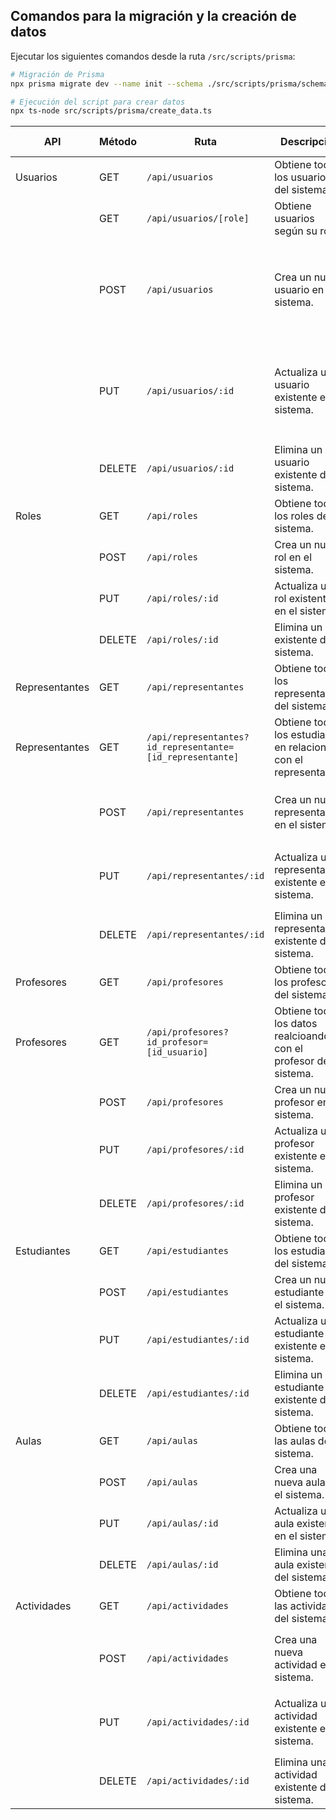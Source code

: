 ## Comandos para la migración y la creación de datos

Ejecutar los siguientes comandos desde la ruta `/src/scripts/prisma`:

```sh
# Migración de Prisma
npx prisma migrate dev --name init --schema ./src/scripts/prisma/schema.prisma

# Ejecución del script para crear datos
npx ts-node src/scripts/prisma/create_data.ts
```

| API            | Método | Ruta                      | Descripción                                       | Campos Requeridos                                                                |
|----------------|--------|---------------------------|---------------------------------------------------|----------------------------------------------------------------------------------|
| Usuarios       | GET    | `/api/usuarios`           | Obtiene todos los usuarios del sistema.           | -                                                                                |
|                | GET    | `/api/usuarios/[role]`    | Obtiene usuarios según su rol.                    | -                                                                                |
|                | POST   | `/api/usuarios`           | Crea un nuevo usuario en el sistema.              | `cedula`, `firstName`, `lastName`, `telefono`, `correo`, `rolId`, `birthdate`, `gender`, `address`, `password` |
|                | PUT    | `/api/usuarios/:id`       | Actualiza un usuario existente en el sistema.     | `cedula`, `firstName`, `lastName`, `telefono`, `correo`, `rolId`, `birthdate`, `gender`, `address`, `password` |
|                | DELETE | `/api/usuarios/:id`       | Elimina un usuario existente del sistema.         | -                                                                                |
| Roles          | GET    | `/api/roles`              | Obtiene todos los roles del sistema.              | -                                                                                |
|                | POST   | `/api/roles`              | Crea un nuevo rol en el sistema.                  | `nombre`, `descripcion`                                                          |
|                | PUT    | `/api/roles/:id`          | Actualiza un rol existente en el sistema.         | `nombre`, `descripcion`                                                          |
|                | DELETE | `/api/roles/:id`          | Elimina un rol existente del sistema.             | -                                                                                |
| Representantes | GET    | `/api/representantes`     | Obtiene todos los representantes del sistema.     | -                                                                                |
| Representantes | GET    | `/api/representantes?id_representante=[id_representante]`| Obtiene todos los estudiantes en relacion con el representante.     |  `representanteId`                                                                   |
|                | POST   | `/api/representantes`     | Crea un nuevo representante en el sistema.        | `usuarioId`, `direccion`, `ocupacion`, `estadoCivil`, `edad`                     |
|                | PUT    | `/api/representantes/:id` | Actualiza un representante existente en el sistema. | `usuarioId`, `direccion`, `ocupacion`, `estadoCivil`, `edad`                   |
|                | DELETE | `/api/representantes/:id` | Elimina un representante existente del sistema.   | -                                                                                |
| Profesores     | GET    | `/api/profesores`         | Obtiene todos los profesores del sistema.         | -                                                                                |
| Profesores     | GET    | `/api/profesores?id_profesor=[id_usuario]`         | Obtiene todos los datos realcioandos con el profesor del sistema.         | -                                                                                |
|                | POST   | `/api/profesores`         | Crea un nuevo profesor en el sistema.             | `usuarioId`, `codigo`, `grado`, `area`                                           |
|                | PUT    | `/api/profesores/:id`     | Actualiza un profesor existente en el sistema.    | `usuarioId`, `codigo`, `grado`, `area`                                           |
|                | DELETE | `/api/profesores/:id`     | Elimina un profesor existente del sistema.        | -                                                                                |
| Estudiantes    | GET    | `/api/estudiantes`        | Obtiene todos los estudiantes del sistema.        | -                                                                                |
|                | POST   | `/api/estudiantes`        | Crea un nuevo estudiante en el sistema.           | `usuarioId`, `representanteId`                                                   |
|                | PUT    | `/api/estudiantes/:id`    | Actualiza un estudiante existente en el sistema.  | `usuarioId`, `representanteId`                                                   |
|                | DELETE | `/api/estudiantes/:id`    | Elimina un estudiante existente del sistema.      | -                                                                                |
| Aulas          | GET    | `/api/aulas`              | Obtiene todas las aulas del sistema.              | -                                                                                |
|                | POST   | `/api/aulas`              | Crea una nueva aula en el sistema.                | `profesorId`, `estudianteId`, `nombre`                                           |
|                | PUT    | `/api/aulas/:id`          | Actualiza una aula existente en el sistema.       | `profesorId`, `estudianteId`, `nombre`                                           |
|                | DELETE | `/api/aulas/:id`          | Elimina una aula existente del sistema.           | -                                                                                |
| Actividades    | GET    | `/api/actividades`        | Obtiene todas las actividades del sistema.        | -                                                                                |
|                | POST   | `/api/actividades`        | Crea una nueva actividad en el sistema.           | `fechaInicio`, `fechaFinal`, `nota`, `comentario`, `entregado`                   |
|                | PUT    | `/api/actividades/:id`    | Actualiza una actividad existente en el sistema.  | `fechaInicio`, `fechaFinal`, `nota`, `comentario`, `entregado`                   |
|                | DELETE | `/api/actividades/:id`    | Elimina una actividad existente del sistema.      | -                                                                                |
